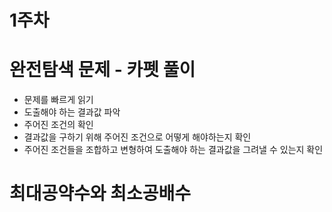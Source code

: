 # 1주차

# 완전탐색 문제 - 카펫 풀이
- 문제를 빠르게 읽기
- 도출해야 하는 결과값 파악
- 주어진 조건의 확인
- 결과값을 구하기 위해 주어진 조건으로 어떻게 해야하는지 확인
- 주어진 조건들을 조합하고 변형하여 도출해야 하는 결과값을 그려낼 수 있는지 확인

# 최대공약수와 최소공배수

